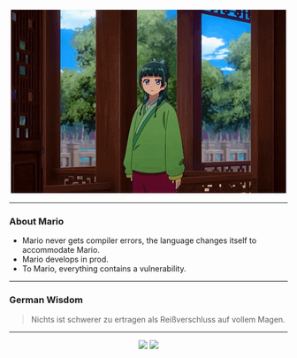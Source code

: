 <p align="center">
  <img src="assets/maomao.gif" />
</p>

---

### About Mario
- Mario never gets compiler errors, the language changes itself to accommodate Mario.
- Mario develops in prod.
- To Mario, everything contains a vulnerability.

---

### German Wisdom
> Nichts ist schwerer zu ertragen als Reißverschluss auf vollem Magen.

---

<p align="center">
  <a>
    <img height="180em" src="https://github-readme-stats-eight-theta.vercel.app/api?username=Torfkopp&show_icons=true&theme=dark&include_all_commits=true&count_private=true"/>
  </a>
  <a href="https://github.com/Torfkopp?tab=repositories">
    <img height="180em" src="https://github-readme-stats-eight-theta.vercel.app/api/top-langs/?username=torfkopp&layout=compact&theme=dark&langs_count=8&hide=java"/>
  </a>
</p>
